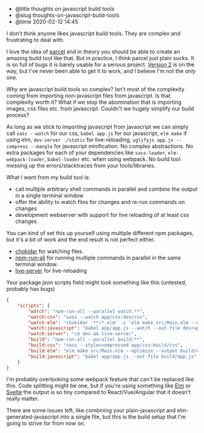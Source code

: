 * @title thoughts on javascript build tools
* @slug thoughts-on-javascript-build-tools
* @time 2020-02-12 14:45

I don't think anyone likes javascript build tools. They are complex and frustrating to deal with.

I love the idea of [parcel](https://parceljs.org/) and in theory you should be able to create an amazing build tool like that. But in practice, I think parcel just plain sucks. It is so full of bugs it is barely usable for a serious project. [Version 2](https://medium.com/@devongovett/parcel-2-0-0-alpha-1-is-here-8b160c6e3f7e) is on the way, but I've never been able to get it to work, and I believe I'm not the only one.

Why are javascript build tools so complex? Isn't most of the complexity coming from importing non-javascript files from javascript. Is that complexity worth it? What if we stop the abomination that is importing images, css files etc. from javascript. Couldn't we hugely simplify our build process?

As long as we stick to importing javascript from javascript we can simply call `sass --watch` for our css, `babel app.js` for our javascript, `elm make` if using elm, `dev-server ./static` for live-reloading, `uglifyjs app.js --compress --mangle` for javascript minification. No complex abstractions. No extra packages for each of your dependencies like `sass-loader`, `elm-webpack-loader`, `babel-loader` etc. when using webpack. No build tool messing up the errors/stacktraces from your tools/libraries.

What I want from my build tool is:

* call multiple arbitrary shell commands in parallel and combine the output in a single terminal window
* offer the ability to watch files for changes and re-run commands on changes
* development webserver with support for live reloading of at least css changes

You can kind of set this up yourself using multiple different npm packages, but it's a bit of work and the end result is not perfect either.
 
* [chokidar](https://github.com/paulmillr/chokidar) for watching files.
* [npm-run-all](https://www.npmjs.com/package/npm-run-all) for running multiple commands in parallel in the same terminal window.
* [live-server](https://www.npmjs.com/package/live-server) for live-reloading

Your package.json scripts field might look something like this (untested, probably has bugs)

```json
{
    "scripts": {
        "watch": "npm-run-all --parallel watch:**",
        "watch:css": "sass --watch app/css:dev/css",
        "watch:elm": "chokidar '**/*.elm' -c 'elm make src/Main.elm --output dev/elm.js' --initial",
        "watch:javascript": "babel app/app.js --watch --out-file dev/app.js",
        "watch:server": "cd dev && live-server",
        "build": "npm-run-all --parallel build:**",
        "build:css": "sass --style=compressed app/css:build/css",
        "build:elm": "elm make src/Main.elm --optimize --output build/elm.js",
        "build:javascript": "babel app/app.js --out-file build/app.js"
    }
}
```

I'm probably overlooking some webpack feature that can't be replaced like this. Code splitting might be one, but if you're using something like [Elm](https://elm-lang.org/) or [Svelte](https://svelte.dev/) the output is so tiny compared to React/Vue/Angular that it doesn't really matter.

There are some issues left, like combining your plain-javascript and elm-generated-javascript into a single file, but this is the build setup that I'm going to strive for from now on.
